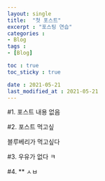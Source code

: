 ```yaml
---
layout: single
title:  "첫 포스트"
excerpt : "포스팅 연습"
categories : 
- Blog
tags :
- [Blog]

toc : true
toc_sticky : true

date : 2021-05-21
last_modified_at : 2021-05-21
---
```


#1. 포스트 내용
없음

#2. 포스트 먹고싶

블루베리가 먹고싶다

#3. 우유가 없다
ㅋ

#4. **
ㅅㅂ